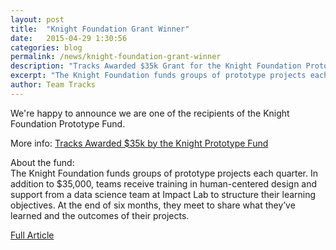 ```yaml
---
layout: post
title:  "Knight Foundation Grant Winner"
date:   2015-04-29 1:30:56
categories: blog
permalink: /news/knight-foundation-grant-winner
description: "Tracks Awarded $35k Grant for the Knight Foundation Prototype Fund."
excerpt: "The Knight Foundation funds groups of prototype projects each quarter. In addition to $35,000, teams receive training in human-centered design and support from a data science team at Impact Lab to structure their learning objectives."
author: Team Tracks
---
```


We're happy to announce we are one of the recipients of the Knight Foundation Prototype Fund.  

More info: [Tracks Awarded $35k by the Knight Prototype Fund]

About the fund:  
The Knight Foundation funds groups of prototype projects each quarter. In addition to $35,000, teams receive training in human-centered design and support from a data science team at Impact Lab to structure their learning objectives. At the end of six months, they meet to share what they’ve learned and the outcomes of their projects.

[Full Article]


[Tracks Awarded $35k by the Knight Prototype Fund]: http://www.knightfoundation.org/grants/201550765/

[Full Article]: http://www.knightfoundation.org/blogs/knightblog/2015/4/30/20-projects-explore-new-uses-data-media-and-tech-support-knight-prototype-fund/
